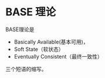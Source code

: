 # BASE 理论

BASE理论是

- Basically Available(基本可用)，
- Soft State（软状态）
- Eventually Consistent（最终一致性）

三个短语的缩写。
